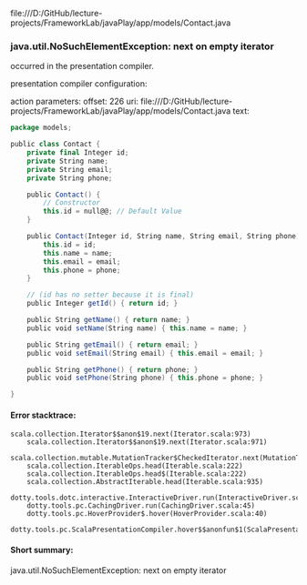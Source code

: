 file:///D:/GitHub/lecture-projects/FrameworkLab/javaPlay/app/models/Contact.java
### java.util.NoSuchElementException: next on empty iterator

occurred in the presentation compiler.

presentation compiler configuration:


action parameters:
offset: 226
uri: file:///D:/GitHub/lecture-projects/FrameworkLab/javaPlay/app/models/Contact.java
text:
```scala
package models;

public class Contact {
    private final Integer id;
    private String name;
    private String email;
    private String phone;

    public Contact() {
        // Constructor
        this.id = null@@; // Default Value
    }

    public Contact(Integer id, String name, String email, String phone) {
        this.id = id;
        this.name = name;
        this.email = email;
        this.phone = phone;
    }

    // (id has no setter because it is final)
    public Integer getId() { return id; }

    public String getName() { return name; }
    public void setName(String name) { this.name = name; }

    public String getEmail() { return email; }
    public void setEmail(String email) { this.email = email; }

    public String getPhone() { return phone; }
    public void setPhone(String phone) { this.phone = phone; }

}

```



#### Error stacktrace:

```
scala.collection.Iterator$$anon$19.next(Iterator.scala:973)
	scala.collection.Iterator$$anon$19.next(Iterator.scala:971)
	scala.collection.mutable.MutationTracker$CheckedIterator.next(MutationTracker.scala:76)
	scala.collection.IterableOps.head(Iterable.scala:222)
	scala.collection.IterableOps.head$(Iterable.scala:222)
	scala.collection.AbstractIterable.head(Iterable.scala:935)
	dotty.tools.dotc.interactive.InteractiveDriver.run(InteractiveDriver.scala:164)
	dotty.tools.pc.CachingDriver.run(CachingDriver.scala:45)
	dotty.tools.pc.HoverProvider$.hover(HoverProvider.scala:40)
	dotty.tools.pc.ScalaPresentationCompiler.hover$$anonfun$1(ScalaPresentationCompiler.scala:389)
```
#### Short summary: 

java.util.NoSuchElementException: next on empty iterator